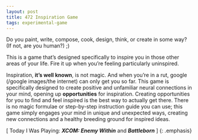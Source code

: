 ```yaml
---
layout: post
title: 472 Inspiration Game
tags: experimental-game
---
```

Do you paint, write, compose, cook, design, think, or create in some way? (If not, are you human?) ;)

This is a game that’s designed specifically to inspire you in those other areas of your life. Fire it up when you’re feeling particularly uninspired.

Inspiration, **it’s well known**, is not magic. And when you’re in a rut, google (/google images/the internet) can only get you so far. This game is specifically designed to create positive and unfamiliar neural connections in your mind, opening up **opportunities** for inspiration. Creating opportunities for you to find and feel inspired is the best way to actually get there.  There is no magic formulae or step-by-step instruction guide you can use; this game simply engages your mind in unique and unexpected ways, creating new connections and a healthy breeding ground for inspired ideas.

[ Today I Was Playing: ***XCOM: Enemy Within*** and ***Battleborn*** ]
{: .emphasis}
